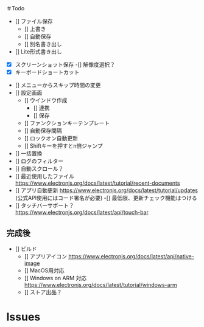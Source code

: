 ＃Todo
- [] ファイル保存
    - [] 上書き
    - [] 自動保存
    - [] 別名書き出し
- [] Lite形式書き出し
- [x] スクリーンショット保存
    -[] 解像度選択？
- [x] キーボードショートカット
- [] メニューからスキップ時間の変更
- [] 設定画面
    - [] ウインドウ作成
        - [] 連携
        - [] 保存
    - [] ファンクションキーテンプレート
    - [] 自動保存間隔
    - [] ロックオン自動更新
    - [] Shiftキーを押すとn倍ジャンプ
- [] 一括置換
- [] ログのフィルター
- [] 自動スクロール？
- [] 最近使用したファイル https://www.electronjs.org/docs/latest/tutorial/recent-documents
- [] アプリ自動更新 https://www.electronjs.org/docs/latest/tutorial/updates (公式API使用にはコード署名が必要)
    -[] 最低限、更新チェック機能はつける
- [] タッチバーサポート？　https://www.electronjs.org/docs/latest/api/touch-bar
## 完成後
- [] ビルド
    - [] アプリアイコン https://www.electronjs.org/docs/latest/api/native-image
    - [] MacOS用対応
    - [] Windows on ARM 対応　https://www.electronjs.org/docs/latest/tutorial/windows-arm
    - [] ストア出品？

# Issues
